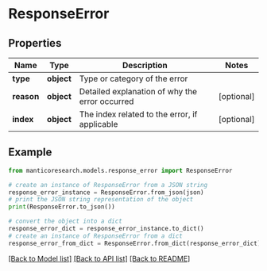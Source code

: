 # ResponseError


## Properties

Name | Type | Description | Notes
------------ | ------------- | ------------- | -------------
**type** | **object** | Type or category of the error | 
**reason** | **object** | Detailed explanation of why the error occurred | [optional] 
**index** | **object** | The index related to the error, if applicable | [optional] 

## Example

```python
from manticoresearch.models.response_error import ResponseError

# create an instance of ResponseError from a JSON string
response_error_instance = ResponseError.from_json(json)
# print the JSON string representation of the object
print(ResponseError.to_json())

# convert the object into a dict
response_error_dict = response_error_instance.to_dict()
# create an instance of ResponseError from a dict
response_error_from_dict = ResponseError.from_dict(response_error_dict)
```
[[Back to Model list]](../README.md#documentation-for-models) [[Back to API list]](../README.md#documentation-for-api-endpoints) [[Back to README]](../README.md)


